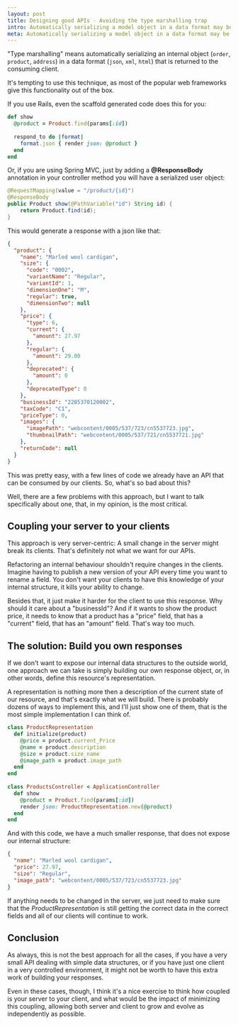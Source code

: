 ```yaml
---
layout: post
title: Designing good APIs - Avoiding the type marshalling trap
intro: Automatically serializing a model object in a data format may be tempting, as most frameworks give this functionality out of the box, but it can bring more problems than benefits.
meta: Automatically serializing a model object in a data format may be tempting, as most frameworks give this functionality out of the box, but it can bring more problems than benefits.
---
```



"Type marshalling" means automatically serializing an internal object (`order`, `product`, `address`) in a data format (`json`, `xml`, `html`)
that is returned to the consuming client.

It's tempting to use this technique, as most of the popular web frameworks give this functionality out of the box.

If you use Rails, even the scaffold generated code does this for you:

```ruby
def show
  @product = Product.find(params[:id])
 
  respond_to do |format|
    format.json { render json: @product }
  end
end
```

Or, if you are using Spring MVC, just by adding a **@ResponseBody** annotation in your controller method you will have a serialized user object:

```java
@RequestMapping(value = "/product/{id}")
@ResponseBody
public Product show(@PathVariable("id") String id) {
    return Product.find(id);
}
```

This would generate a response with a json like that:

```json
{
  "product": {
    "name": "Marled wool cardigan",
    "size": {
      "code": "0002",
      "variantName": "Regular",
      "variantId": 1,
      "dimensionOne": "M",
      "regular": true,
      "dimensionTwo": null
    },
    "price": {
      "type": 6,
      "current": {
        "amount": 27.97
      },
      "regular": {
        "amount": 29.00
      },
      "deprecated": {
        "amount": 0
      },
      "deprecatedType": 0
    },
    "businessId": "2285370120002",
    "taxCode": "C1",
    "priceType": 0,
    "images": {
      "imagePath": "webcontent/0005/537/723/cn5537723.jpg",
      "thumbnailPath": "webcontent/0005/537/721/cn5537721.jpg"
    },
    "returnCode": null
  }
}
```

This was pretty easy, with a few lines of code we already have an API that can be consumed by our clients. So, what's so bad about this?

Well, there are a few problems with this approach, but I want to talk specifically about one, that, in my opinion, is the most critical.


## Coupling your server to your clients

This approach is very server-centric: A small change in the server might break its clients. That's definitely not what we want for our APIs.

Refactoring an internal behaviour shouldn't require changes in the clients. Imagine having to publish a new version of your API every time
you want to rename a field. You don't want your clients to have this knowledge of your internal structure, it kills your ability to change.

Besides that, it just make it harder for the client to use this response. Why should it care about a "businessId"?
And if it wants to show the product price, it needs to know that a product has a "price" field, that has a "current" field, that has an "amount" field. That's way too much.



## The solution: Build you own responses

If we don't want to expose our internal data structures to the outside world, one approach we can take is simply building our own response object, or, in other words,
define this resource's  representation.

A representation is nothing more then a description of the current state of our resource, and that's exactly what we will build.
There is probably dozens of ways to implement this, and I'll just show one of them, that is the most simple implementation I can think of.

```ruby
class ProductRepresentation
  def initialize(product)
    @price = product.current_Price
    @name = product.description
    @size = product.size_name
    @image_path = product.image_path
  end
end
 
class ProductsController < ApplicationController
  def show
    @product = Product.find(params[:id])
    render json: ProductRepresentation.new(@product)
  end
end
```

And with this code, we have a much smaller response, that does not expose our internal structure:

```json
{
  "name": "Marled wool cardigan",
  "price": 27.97,
  "size": "Regular",
  "image_path": "webcontent/0005/537/723/cn5537723.jpg"
}
```

If anything needs to be changed in the server, we just need to make sure
that the *ProductRepresentation* is still getting the correct data in the correct fields and all of our clients will continue to work.

## Conclusion

As always, this is not the best approach for all the cases, if you have a very small API dealing with simple data structures, or if you have just one client in a very controlled environment, it might not
be worth to have this extra work of building your responses.

Even in these cases, though, I think it's a nice exercise to think how coupled is your server to your client, and what would be the
impact of minimizing this coupling, allowing both server and client to grow and evolve as independently as possible.
